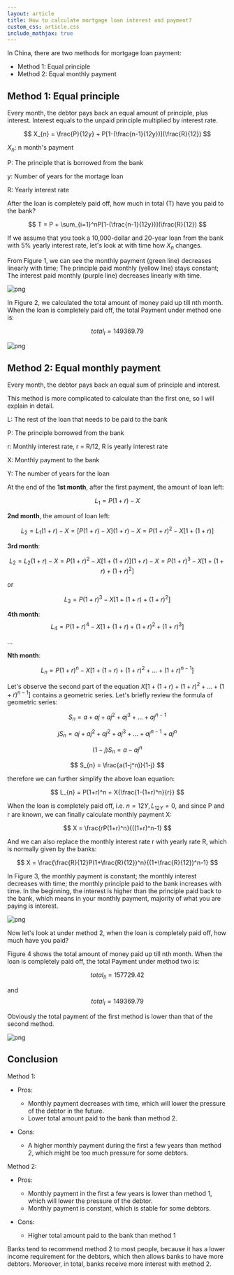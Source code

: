 ```yaml
---
layout: article
title: How to calculate mortgage loan interest and payment?
custom_css: article.css
include_mathjax: true
---
```

In China, there are two methods for mortgage loan payment:

+ Method 1: Equal principle
+ Method 2: Equal monthly payment

## Method 1: Equal principle ##

Every month, the debtor pays back an equal amount of principle, plus interest. Interest equals to the unpaid principle multiplied by interest rate.

$$
X_{n} = \frac{P}{12y} + P[1-(\frac{n-1}{12y})](\frac{R}{12})
$$

$X_{n}$: n month's payment

P: The principle that is borrowed from the bank

y: Number of years for the mortage loan

R: Yearly interest rate

After the loan is completely paid off, how much in total (T) have you paid to the bank?

$$
T = P + \sum_{i=1}^nP[1-(\frac{n-1}{12y})](\frac{R}{12})
$$
  
If we assume that you took a 10,000-dollar and 20-year loan from the bank with 5% yearly interest rate, let's look at with time how $X_{n}$ changes. 

From Figure 1, we can see the monthly payment (green line) decreases linearly with time; The principle paid monthly (yellow line) stays constant; The interest paid monthly (purple line) decreases linearly with time. 


    
![png](/assets/images/2024-06-28-how-to-calculate-mortage-loan-interest_files/2024-06-28-how-to-calculate-mortage-loan-interest_3_0.png)
    


In Figure 2, we calculated the total amount of money paid up till nth month. When the loan is completely paid off, the total Payment under method one is:

$$
total_{I} = 149369.79
$$


    
![png](/assets/images/2024-06-28-how-to-calculate-mortage-loan-interest_files/2024-06-28-how-to-calculate-mortage-loan-interest_5_0.png)
    


## Method 2: Equal monthly payment ##

Every month, the debtor pays back an equal sum of principle and interest.

This method is more complicated to calculate than the first one, so I will explain in detail.

L: The rest of the loan that needs to be paid to the bank

P: The principle borrowed from the bank

r: Monthly interest rate, r = R/12, R is yearly interest rate

X: Monthly payment to the bank

Y: The number of years for the loan

At the end of the **1st month**, after the first payment, the amount of loan left:

$$
L_{1}= P(1+r) - X
$$


**2nd month**, the amount of loan left: 

$$
L_{2} = L_{1}(1+r) - X = [P(1+r) - X](1+r) - X = P(1+r)^2 - X[1+(1+r)]
$$

**3rd month**: 

$$
L_{2} = L_{2}(1+r) - X = {P(1+r)^2 - X[1+(1+r)]}(1+r) - X = P(1+r)^3 - X[1+(1+r)+(1+r)^2]
$$

or 

$$
L_{3} = P(1+r)^3 - X[1+(1+r)+(1+r)^2]
$$

**4th month**:
$$
L_{4} = P(1+r)^4 - X[1+(1+r)+(1+r)^2+(1+r)^3]
$$

...

**Nth month**:

$$
L_{n} = P(1+r)^n - X[1+(1+r)+(1+r)^2+...+(1+r)^{n-1}]
$$

Let's observe the second part of the equation $X[1+(1+r)+(1+r)^2+...+(1+r)^{n-1}]$ contains a geometric series. Let's briefly review the formula of geometric series:

$$
S_{n} = a + aj + aj^2 + aj^3 + ... + aj^{n-1}
$$

$$
jS_{n} = aj + aj^2 + aj^2 + aj^3 + ... + aj^{n-1} + aj^n
$$

$$
(1-j)S_{n} = a - aj^n
$$

$$
S_{n} = \frac{a(1-j^n)}{1-j}
$$


therefore we can further simplify the above loan equation:

$$
L_{n} = P(1+r)^n + X{\frac{1-(1+r)^n}{r}}
$$

When the loan is completely paid off, i.e. $n = 12Y, L_{12Y} = 0$, and since P and r are known, we can finally  calculate monthly payment X:

$$
X = \frac{rP(1+r)^n}{((1+r)^n-1}
$$

And we can also replace the monthly interest rate r with yearly rate R, which is normally given by the banks:

$$
X = \frac{\frac{R}{12}P(1+\frac{R}{12})^n}{(1+\frac{R}{12})^n-1}
$$

In Figure 3, the monthly payment is constant; the monthly interest decreases with time; the monthly principle paid to the bank increases with time. In the beginning, the interest is higher than the principle paid back to the bank, which means in your monthly payment, majority of what you are paying is interest.


    
![png](/assets/images/2024-06-28-how-to-calculate-mortage-loan-interest_files/2024-06-28-how-to-calculate-mortage-loan-interest_9_0.png)
    


Now let's look at under method 2, when the loan is completely paid off, how much have you paid?

Figure 4 shows the total amount of money paid up till nth month. When the loan is completely paid off, the total Payment under method two is:

$$
total_{II} = 157729.42
$$

and 
$$
total_{I} = 149369.79
$$

Obviously the total payment of the first method is lower than that of the second method. 


    
![png](/assets/images/2024-06-28-how-to-calculate-mortage-loan-interest_files/2024-06-28-how-to-calculate-mortage-loan-interest_11_0.png)
    


## Conclusion ##

Method 1:

+ Pros:
  + Monthly payment decreases with time, which will lower the pressure of the debtor in the future.
  + Lower total amount paid to the bank than method 2.

+ Cons:
  + A higher monthly payment during the first a few years than method 2, which might be too much pressure for some debtors.

Method 2:

+ Pros:
  + Monthly payment in the first a few years is lower than method 1, which will lower the pressure of the debtor.
  + Monthly payment is constant, which is stable for some debtors.

+ Cons:
  + Higher total amount paid to the bank than method 1


Banks tend to recommend method 2 to most people, because it has a lower income requirement for the debtors, which then allows banks to have more debtors. Moreover, in total, banks receive more interest with method 2.

